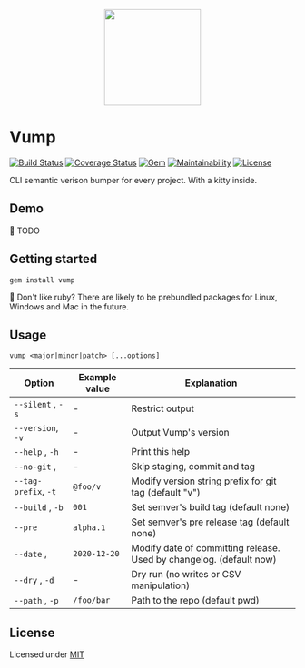 <p align="center">
  <img src="https://i.imgur.com/ZH8ftR9.png" height="170">
</p>

# Vump

[![Build Status](https://img.shields.io/travis/grissius/vump/master.svg?style=flat-square)](https://travis-ci.org/grissius/vump)
[![Coverage Status](https://img.shields.io/coveralls/github/grissius/vump.svg?style=flat-square)](https://coveralls.io/github/grissius/vump?branch=master)
[![Gem](https://img.shields.io/gem/v/vump.svg?style=flat-square)](https://rubygems.org/gems/vump)
[![Maintainability](https://img.shields.io/codeclimate/maintainability/grissius/vump.svg?style=flat-square)](https://codeclimate.com/github/grissius/vump)
[![License](https://img.shields.io/github/license/grissius/vump.svg?style=flat-square)](https://github.com/grissius/vump/blob/master/LICENSE)

CLI semantic verison bumper for every project. With a kitty inside.

## Demo
:construction: TODO

## Getting started

```
gem install vump
```

:gem: Don't like ruby? There are likely to be prebundled packages for Linux, Windows and Mac in the future.

## Usage

```
vump <major|minor|patch> [...options]
```

| Option               | Example value | Explanation                                                         |
|----------------------|---------------|---------------------------------------------------------------------|
| `--silent` , `-s`    | -             | Restrict output                                                     |
| `--version`, `-v`    | -             | Output Vump's version                                               |
| `--help`   , `-h`    | -             | Print this help                                                     |
| `--no-git` ,         | -             | Skip staging, commit and tag                                        |
| `--tag-prefix`, `-t` | `@foo/v`      | Modify version string prefix for git tag (default "v")              |
| `--build`  , `-b`    | `001`         | Set semver's build tag (default none)                               |
| `--pre`              | `alpha.1`     | Set semver's pre release tag (default none)                         |
| `--date`   ,         | `2020-12-20`  | Modify date of committing release. Used by changelog. (default now) |
| `--dry`    , `-d`    | -             | Dry run (no writes or CSV manipulation)                             |
| `--path`   , `-p`    | `/foo/bar`    | Path to the repo (default pwd)                                      |

## License

Licensed under [MIT](./LICENSE)
